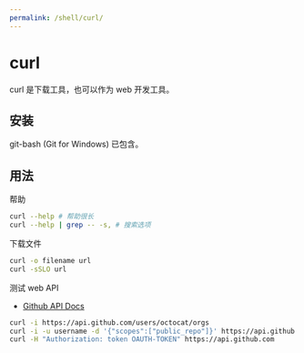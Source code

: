 ```yaml
---
permalink: /shell/curl/
---
```


# curl

curl 是下载工具，也可以作为 web 开发工具。

## 安装

git-bash (Git for Windows) 已包含。

## 用法

帮助

```sh
curl --help # 帮助很长
curl --help | grep -- -s, # 搜索选项
```

下载文件

```sh
curl -o filename url
curl -sSLO url
```

测试 web API

- [Github API Docs](https://developer.github.com/v3/)

```sh
curl -i https://api.github.com/users/octocat/orgs
curl -i -u username -d '{"scopes":["public_repo"]}' https://api.github.com/authorizations
curl -H "Authorization: token OAUTH-TOKEN" https://api.github.com
```
